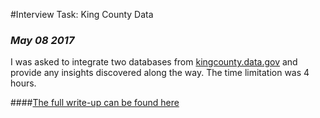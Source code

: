 #Interview Task: King County Data

### *May 08 2017*



I was asked to integrate two databases from [kingcounty.data.gov](kingcounty.data.gov) and provide any insights discovered along the way. The time limitation was 4 hours.

####[The full write-up can be found here](http://rpubs.com/data_ders/king-food-jail)